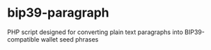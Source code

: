 # bip39-paragraph
PHP script designed for converting plain text paragraphs into BIP39-compatible wallet seed phrases
